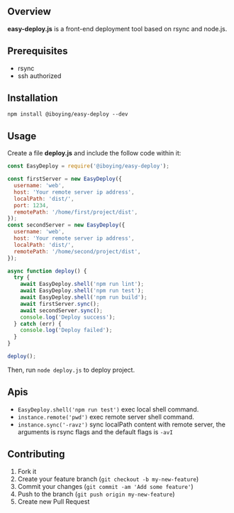 Overview
--------

**easy-deploy.js** is a front-end deployment tool based on rsync and node.js.

Prerequisites
-------------

* rsync
* ssh authorized

Installation
------------

```
npm install @iboying/easy-deploy --dev
```

Usage
-----

Create a file **deploy.js** and include the follow code within it:

```javascript
const EasyDeploy = require('@iboying/easy-deploy');

const firstServer = new EasyDeploy({
  username: 'web',
  host: 'Your remote server ip address',
  localPath: 'dist/',
  port: 1234,
  remotePath: '/home/first/project/dist',
});
const secondServer = new EasyDeploy({
  username: 'web',
  host: 'Your remote server ip address',
  localPath: 'dist/',
  remotePath: '/home/second/project/dist',
});

async function deploy() {
  try {
    await EasyDeploy.shell('npm run lint');
    await EasyDeploy.shell('npm run test');
    await EasyDeploy.shell('npm run build');
    await firstServer.sync();
    await secondServer.sync();
    console.log('Deploy success');
  } catch (err) {
    console.log('Deploy failed');
  }
}

deploy();
```

Then, run `node deploy.js` to deploy project.

Apis
----

- `EasyDeploy.shell('npm run test')` exec local shell command.
- `instance.remote('pwd')` exec remote server shell command.
- `instance.sync('-ravz')` sync localPath content with remote server, the arguments is rsync flags and the default flags is `-avI`

Contributing
-------------

1. Fork it
2. Create your feature branch (`git checkout -b my-new-feature`)
3. Commit your changes (`git commit -am 'Add some feature'`)
4. Push to the branch (`git push origin my-new-feature`)
5. Create new Pull Request
